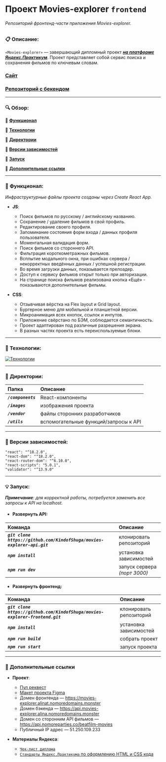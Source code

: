 # Проект Movies-explorer `frontend`  
###### Репозиторий фронтенд-части приложения Movies-explorer.

### :clipboard: __Описание:__

`«Movies-explorer»` — завершающий дипломный проект ***[на платформе Яндекс.Практикум](https://practicum.yandex.ru/)***. Проект представляет собой сервис поиска и сохранения фильмов по ключевым словам.

### **[Сайт](https://movies-explorer.alinat.nomoredomains.monster/)**
### **[Репозиторий с бекендом](https://github.com/KindofShuga/movies-explorer-api)**

___


### :mag: __Обзор:__
:link: [__Функционал__](https://github.com/KindofShuga/movies-explorer-frontend#bookmark_tabs-%D1%84%D1%83%D0%BD%D0%BA%D1%86%D0%B8%D0%BE%D0%BD%D0%B0%D0%BB)  
  
:link: [__Технологии__](https://github.com/KindofShuga/movies-explorer-frontend#wrench-%D1%82%D0%B5%D1%85%D0%BD%D0%BE%D0%BB%D0%BE%D0%B3%D0%B8%D0%B8)  
  
:link: [__Директории__](https://github.com/KindofShuga/movies-explorer-frontend#open_file_folder-%D0%B4%D0%B8%D1%80%D0%B5%D0%BA%D1%82%D0%BE%D1%80%D0%B8%D0%B8)  
  
:link: [__Версии зависимостей__](https://github.com/KindofShuga/movies-explorer-frontend#arrow_up_small-%D0%B2%D0%B5%D1%80%D1%81%D0%B8%D0%B8-%D0%B7%D0%B0%D0%B2%D0%B8%D1%81%D0%B8%D0%BC%D0%BE%D1%81%D1%82%D0%B5%D0%B9)  
  
:link: [__Запуск__](https://github.com/KindofShuga/movies-explorer-frontend#bulb-%D0%B7%D0%B0%D0%BF%D1%83%D1%81%D0%BA)  
  
:link: [__Дополнительные ссылки__](https://github.com/KindofShuga/movies-explorer-frontend#link-%D0%B4%D0%BE%D0%BF%D0%BE%D0%BB%D0%BD%D0%B8%D1%82%D0%B5%D0%BB%D1%8C%D0%BD%D1%8B%D0%B5-%D1%81%D1%81%D1%8B%D0%BB%D0%BA%D0%B8)  

___

### :bookmark_tabs: __Функционал:__
*Инфраструктурные файлы проекта созданы через Create React App.*
- __JS__:
    - Поиск фильмов по русскому / английскому названию.
    - Сохранение / удаление фильмов в свой профиль.
    - Редактирование своего профиля.
    - Запоминание состояния форм входа / данных профиля пользователя.
    - Моментальная валидация форм.
    - Поиск фильмов со стороннего API.
    - Фильтрация короткометражных фильмов.
    - Всплытие модального окна, при ошибках сервера / некорректных введённых данных / успешной регистрации.
    - Во время загрузки данных, показывается прелоадер.
    - Доступ к сервису фильмов открыт только при авторизации.
    - На странице поиска фильмов реализована кнопка «Ещё» - показываются дополнительные фильмы.

- __CSS__:
    - Отзывчивая вёрстка на Flex layout и Grid layout.
    - Бургерное меню для мобильной и планшетной версии.
    - Микроанимация всех кнопок, ссылок и инпутов.
    - Приложение свёрстано по БЭМ, соблюдается семантичность.
    - Проект адаптирован под различные разрешения экрана.
    - В разных частях проекта есть переиспользуемые блоки.
___

### :wrench: __Технологии:__
[![Технологии](https://skillicons.dev/icons?i=html,css,webpack,react,js,git,figma&theme=light)](https://skillicons.dev)  

___

### :open_file_folder: __Директории:__
| Папка | Описание |
|:------|:---------|
| ***`/components`*** | React-компоненты |
| ***`/images`*** | изображения проекта |
| ***`/vendor`*** | файлы сторонних разработчиков |
| ***`/utils`*** | вспомогательные функций/запросы к API |

____

### :arrow_up_small: __Версии зависимостей:__
    "react": "^18.2.0",
    "react-dom": "^18.2.0",
    "react-router-dom": "^6.10.0",
    "react-scripts": "5.0.1",
    "validator": "^13.9.0"
___

### :bulb: __Запуск:__
*__Примечание__: для корректной работы, потребуется заменить все запросы к API на localhost.*

- #### __Развернуть API:__
| Команда | Описание |
|:------|:---------|
| ***`git clone https://github.com/KindofShuga/movies-explorer-api.git`*** | клонировать репозиторий |
| ***`npm install`*** | установка зависимостей |
| ***`npm run dev`*** | запуск сервера *(порт 3000)* |

- #### __Развернуть фронтенд:__
| Команда | Описание |
|:------|:---------|
| ***`git clone https://github.com/KindofShuga/movies-explorer-frontend.git`*** | клонировать репозиторий |
| ***`npm install`*** | установка зависимостей |
| ***`npm run build`*** | собрать проект |
| ***`npm run start`*** | запуск проекта |
____

### :link: __Дополнительные ссылки__
- __Проект__:
    - [Пул реквест](https://github.com/KindofShuga/movies-explorer-frontend/pull/2)
    - [Макет проекта Figma](https://disk.yandex.ru/d/xv3V8z1EjBBu0w)   
    - Домен фронтенда — https://movies-explorer.alinat.nomoredomains.monster
    - Домен бэкенда — https://api.movies-explorer.alina.nomoredomains.monster
    - Домен со сторонним API фильмов — https://api.nomoreparties.co/beatfilm-movies
    - Публичный IP адрес — 51.250.109.233  

- __Материалы Яндекса__:  
    - [`Чек-лист диплома`](https://code.s3.yandex.net/web-developer/static/new-program/web-diploma-criteria-2.0/index.html)  
    - [`Стандарты Яндекс.Практикума` по оформлению HTML и CSS кода](https://code.s3.yandex.net/web-developer/landings/design-rules/index.html)
